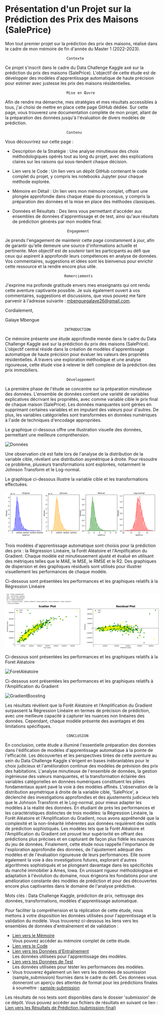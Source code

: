 # Présentation d'un Projet sur la Prédiction des Prix des Maisons (SalePrice)

Mon tout premier projet sur la prédiction des prix des maisons, réalisé dans le cadre de mon mémoire de fin d'année du Master 1 (2022-2023).

                                Contexte 

Ce projet s'inscrit dans le cadre du Data Challenge Kaggle axé sur la prédiction du prix des maisons (SalePrice). L'objectif de cette étude est de développer des modèles d'apprentissage automatique de haute précision pour estimer avec justesse les prix des maisons résidentielles.

                                Mise en Œuvre 

Afin de rendre ma démarche, mes stratégies et mes résultats accessibles à tous, j'ai choisi de mettre en place cette page GitHub dédiée. Sur cette page, vous trouverez une documentation complète de mon projet, allant de la préparation des données jusqu'à l'évaluation de divers modèles de prédiction.

                                Contenu 

Vous découvrirez sur cette page :

- Description de la Stratégie : Une analyse minutieuse des choix méthodologiques opérés tout au long du projet, avec des explications claires sur les raisons qui sous-tendent chaque décision.

- Lien vers le Code : Un lien vers un dépôt GitHub contenant le code complet du projet, y compris les notebooks Jupyter pour chaque méthode explorée.

- Mémoire en Détail : Un lien vers mon mémoire complet, offrant une plongée approfondie dans chaque étape du processus, y compris la préparation des données et la mise en place des méthodes classiques.
- Données et Résultats : Des liens vous permettant d'accéder aux ensembles de données d'apprentissage et de test, ainsi qu'aux résultats de prédiction générés par mon modèle final.

                               Engagement 

Je prends l'engagement de maintenir cette page constamment à jour, afin de garantir qu'elle demeure une source d'informations actuelle et pertinente. Mon objectif est de soutenir tant les participants au défi que ceux qui aspirent à approfondir leurs compétences en analyse de données. Vos commentaires, suggestions et idées sont les bienvenus pour enrichir cette ressource et la rendre encore plus utile.

                               Remerciements 

J'exprime ma profonde gratitude envers mes enseignants qui ont rendu cette aventure captivante possible. Je suis également ouvert à vos commentaires, suggestions et discussions, que vous pouvez me faire parvenir à l'adresse suivante : mbenguegalaye26@gmail.com.

Cordialement,

Galaye Mbengue


                               INTRODUCTION

Ce mémoire présente une étude approfondie menée dans le cadre du Data Challenge Kaggle axé sur la prédiction du prix des maisons (SalePrice). L'objectif central réside dans la création de modèles d'apprentissage automatique de haute précision pour évaluer les valeurs des propriétés résidentielles. À travers une exploration méthodique et une analyse rigoureuse, cette étude vise à relever le défi complexe de la prédiction des prix immobiliers.

                                Développement

La première phase de l'étude se concentre sur la préparation minutieuse des données. L'ensemble de données contient une variété de variables explicatives décrivant les propriétés, avec comme variable cible le prix final de chaque maison (SalePrice). Les données manquantes sont gérées en supprimant certaines variables et en imputant des valeurs pour d'autres. De plus, les variables catégorielles sont transformées en données numériques à l'aide de techniques d'encodage appropriées.

Le graphique ci-dessous offre une illustration visuelle des données, permettant une meilleure compréhension.

![Données](https://github.com/Mbenguegalaye/Projet-SalePrice/assets/141923523/2c58c5ee-fbdb-41ac-81a6-7fedf1cc7927) <br>

Une observation clé est faite lors de l'analyse de la distribution de la variable cible, révélant une distribution asymétrique à droite. Pour résoudre ce problème, plusieurs transformations sont explorées, notamment le Johnson Transform et le Log-normal.

Le graphique ci-dessous illustre la variable cible et les transformations effectuées.

![Transformations](https://github.com/Mbenguegalaye/Projet-SalePrice/blob/main/images/Transformations.png) <br>

Trois modèles d'apprentissage automatique sont choisis pour la prédiction des prix : la Régression Linéaire, la Forêt Aléatoire et l'Amplification du Gradient. Chaque modèle est minutieusement ajusté et évalué en utilisant des métriques telles que le MAE, le MSE, le RMSE et le R2. Des graphiques de dispersion et des graphiques résiduels sont utilisés pour illustrer visuellement les performances de chaque modèle.

 Ci-dessous sont présentées les performances et les graphiques relatifs à la Régression Linéaire

 ![Regression Lineaire](https://github.com/Mbenguegalaye/Projet-SalePrice/blob/main/images/regression.png) <br>

 Ci-dessous sont présentées les performances et les graphiques relatifs à la Foret Aléatoire

 ![ForetAléatoire](https://github.com/Mbenguegalaye/Projet-SalePrice/assets/141923523/1acbb9d8-db09-4ec9-b23a-42595dd2484b)<br>

Ci-dessous sont présentées les performances et les graphiques relatifs à l'Amplification du Gradient

![GradientBoosting](https://github.com/Mbenguegalaye/Projet-SalePrice/assets/141923523/3e0d2894-250e-4a11-849f-f1c272aff2dd)<br>

Les résultats révèlent que la Forêt Aléatoire et l'Amplification du Gradient surpassent la Régression Linéaire en termes de précision de prédiction, avec une meilleure capacité à capturer les nuances non linéaires des données. Cependant, chaque modèle présente des avantages et des limitations spécifiques.

                                CONCLUSION

En conclusion, cette étude a illuminé l'essentielle préparation des données dans l'édification de modèles d'apprentissage automatique à la pointe de l'efficacité. Les découvertes et les perspectives tirées de cette aventure au sein du Data Challenge Kaggle s'érigent en bases inébranlables pour le choix judicieux et l'amélioration continue des modèles de prévision des prix des habitations.
L'analyse minutieuse de l'ensemble de données, la gestion ingénieuse des valeurs manquantes, et la transformation éclairée des variables catégorielles en données numériques constituent les piliers fondamentaux ayant pavé la voie à des modèles affinés. L'observation de la distribution asymétrique à droite de la variable cible, 'SalePrice', a déclenché des investigations approfondies et des ajustements judicieux tels que le Johnson Transform et le Log-normal, pour mieux adapter les modèles à la réalité des données.
En étudiant de près les performances et les caractéristiques distinctes de trois modèles: la Régression Linéaire, la Forêt Aléatoire et l'Amplification du Gradient, nous avons appréhendé que la complexité et la non-linéarité inhérentes aux données requièrent des outils de prédiction sophistiqués. Les modèles tels que la Forêt Aléatoire et l'Amplification du Gradient ont prouvé leur supériorité en offrant des prédictions plus précises et en capturant de façon plus fidèle les nuances du jeu de données.
Finalement, cette étude nous rappelle l'importance de l'exploration approfondie des données, de l'ajustement adéquat des modèles et de l'évaluation rigoureuse de leurs performances. Elle ouvre également la voie à des investigations futures, explorant d'autres algorithmes sophistiqués et se plongeant davantage dans les spécificités du marché immobilier à Ames, Iowa. En unissant rigueur méthodologique et adaptation à l'évolution du domaine, nous érigeons les fondations pour une amélioration constante des modèles de prédiction et pour des découvertes encore plus captivantes dans le domaine de l'analyse prédictive.

Mots clés : Data Challenge Kaggle, prédiction de prix, nettoyage des données, transformations, modèles d'apprentissage automatique.

Pour faciliter la compréhension et la réplication de cette étude, nous mettons à votre disposition les données utilisées pour l'apprentissage et la validation du modèle. Vous trouverez ci-dessous les liens vers les ensembles de données d'entraînement et de validation :

- [Lien vers le Mémoire](https://github.com/Mbenguegalaye/Projet-SalePrice/blob/main/M%C3%A9moire/M%C3%A9moire%20sur%20l%E2%80%99Exploration%20et%20l%E2%80%99Analyse%20Pr%C3%A9dictive_%20Pr%C3%A9diction%20du%20Prix%20des%20Maisons%20%E2%80%98SalePrice%E2%80%99%20dans%20le%20cadre%20d%E2%80%99un%20Data%20Challenge%20Kaggle%20(1).pdf)<br>  Vous pouvez accéder au mémoire complet de cette étude.
- [Lien vers le Code](https://github.com/Mbenguegalaye/Projet-SalePrice/blob/main/Codes/Projet_SalePrice.ipynb)<br>
- [Lien vers les Données d'Entraînement](https://github.com/Mbenguegalaye/Projet-SalePrice/blob/main/train/train.csv)<br>  Les données utilisées pour l'apprentissage des modèles.
- [Lien vers les Données de Test](https://github.com/Mbenguegalaye/Projet-SalePrice/blob/main/test/test.csv)<br>  Les données utilisées pour tester les performances des modèles.
- Vous trouverez également un lien vers les données de soumission (sample_submission) fournies dans le cadre du défi. Ces données vous donneront un aperçu des attentes de format pour les prédictions finales à soumettre :
 [sample-submission](https://github.com/Mbenguegalaye/Projet-SalePrice/blob/main/sample_submission/sample_submission.csv)<br>
  
Les résultats de nos tests sont disponibles dans le dossier 'submission' de ce dépôt. Vous pouvez accéder aux fichiers de résultats en suivant ce lien : 
[Lien vers les Résultats de Prédiction (submission-final)](https://github.com/Mbenguegalaye/Projet-SalePrice/blob/main/submission/submission_final.csv)<br>
